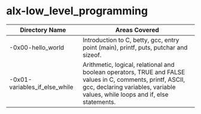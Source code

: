 # alx-low_level_programming

| Directory Name | Areas Covered|
| --- | --- |
-0x00-hello_world | Introduction to C, betty, gcc, entry point (main), printf, puts, putchar and sizeof.
-0x01-variables_if_else_while | Arithmetic, logical, relational and boolean operators, TRUE and FALSE values in C, comments, printf, ASCII, gcc, declaring variables, variable values, while loops and if, else statements.

